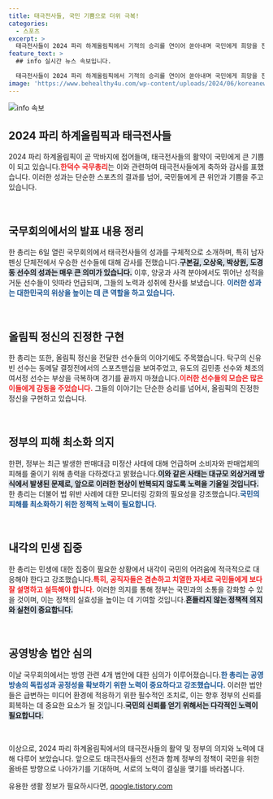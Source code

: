 ```yaml
---
title: 태극전사들, 국민 기쁨으로 더위 극복!
categories:
  - 스포츠
excerpt: >
  태극전사들이 2024 파리 하계올림픽에서 기적의 승리를 연이어 쏟아내며 국민에게 희망을 전하고 있다. 한덕수 국무총리는 뛰어난 성적을 기록한 선수들을 축하하며, 회의에서 국민의 민생과 공영방송 개선을 강조했다. 클릭하여 더 많은 이야기를 확인하세요!
feature_text: >
  ## info 실시간 뉴스 속보입니다.

  태극전사들이 2024 파리 하계올림픽에서 기적의 승리를 연이어 쏟아내며 국민에게 희망을 전하고 있다. 한덕수 국무총리는 뛰어난 성적을 기록한 선수들을 축하하며, 회의에서 국민의 민생과 공영방송 개선을 강조했다. 클릭하여 더 많은 이야기를 확인하세요!
image: 'https://www.behealthy4u.com/wp-content/uploads/2024/06/koreanews.jpg'
---
```


<p><img src="https://www.behealthy4u.com/wp-content/uploads/2024/06/koreanews.jpg" alt="info 속보" /></p>

<h2 data-ke-size="size26">2024 파리 하계올림픽과 태극전사들</h2>

<p data-ke-size="size16">2024 파리 하계올림픽이 곧 막바지에 접어들며, 태극전사들의 활약이 국민에게 큰 기쁨이 되고 있습니다.<b><span style="color: #ee2323;">한덕수 국무총리</span></b>는 이와 관련하여 태극전사들에게 축하와 감사를 표했습니다. 이러한 성과는 단순한 스포츠의 결과를 넘어, 국민들에게 큰 위안과 기쁨을 주고 있습니다.</p>

<p data-ke-size="size16">&nbsp;</p>

<h2 data-ke-size="size26">국무회의에서의 발표 내용 정리</h2>

<p data-ke-size="size16">한 총리는 6일 열린 국무회의에서 태극전사들의 성과를 구체적으로 소개하며, 특히 남자 펜싱 단체전에서 우승한 선수들에 대해 감사를 전했습니다.<b><span style="background-color: #21538527;">구본길, 오상욱, 박상원, 도경동 선수의 성과는 매우 큰 의미가 있습니다.</span></b> 이후, 양궁과 사격 분야에서도 뛰어난 성적을 거둔 선수들이 잇따라 언급되며, 그들의 노력과 성취에 찬사를 보냈습니다. <b><span style="color: #1a5490;">이러한 성과는 대한민국의 위상을 높이는 데 큰 역할을 하고 있습니다.</span></b></p>

<p data-ke-size="size16">&nbsp;</p>

<h2 data-ke-size="size26">올림픽 정신의 진정한 구현</h2>

<p data-ke-size="size16">한 총리는 또한, 올림픽 정신을 전달한 선수들의 이야기에도 주목했습니다. 탁구의 신유빈 선수는 동메달 결정전에서의 스포츠맨십을 보여주었고, 유도의 김민종 선수와 체조의 여서정 선수는 부상을 극복하며 경기를 끝까지 마쳤습니다.<b><span style="color: #ee2323;">이러한 선수들의 모습은 많은 이들에게 감동을 주었습니다.</span></b> 그들의 이야기는 단순한 승리를 넘어서, 올림픽의 진정한 정신을 구현하고 있습니다.</p>

<p data-ke-size="size16">&nbsp;</p>

<h2 data-ke-size="size26">정부의 피해 최소화 의지</h2>

<p data-ke-size="size16">한편, 정부는 최근 발생한 판매대금 미정산 사태에 대해 언급하며 소비자와 판매업체의 피해를 줄이기 위해 총력을 다하겠다고 밝혔습니다.<b><span style="background-color: #21538527;">이와 같은 사태는 대규모 외상거래 방식에서 발생된 문제로, 앞으로 이러한 현상이 반복되지 않도록 노력을 기울일 것입니다.</span></b> 한 총리는 더불어 법 위반 사례에 대한 모니터링 강화의 필요성을 강조했습니다.<b><span style="color: #1a5490;">국민의 피해를 최소화하기 위한 정책적 노력이 필요합니다.</span></b></p>

<p data-ke-size="size16">&nbsp;</p>

<h2 data-ke-size="size26">내각의 민생 집중</h2>

<p data-ke-size="size16">한 총리는 민생에 대한 집중이 필요한 상황에서 내각이 국민의 어려움에 적극적으로 대응해야 한다고 강조했습니다.<b><span style="color: #ee2323;">특히, 공직자들은 겸손하고 치열한 자세로 국민들에게 보다 잘 설명하고 설득해야 합니다.</span></b> 이러한 의지를 통해 정부는 국민과의 소통을 강화할 수 있을 것이며, 이는 정책의 실효성을 높이는 데 기여할 것입니다.<b><span style="background-color: #21538527;">흔들리지 않는 정책적 의지와 실천이 중요합니다.</span></b></p>

<p data-ke-size="size16">&nbsp;</p>

<h2 data-ke-size="size26">공영방송 법안 심의</h2>

<p data-ke-size="size16">이날 국무회의에서는 방영 관련 4개 법안에 대한 심의가 이루어졌습니다.<b><span style="color: #1a5490;">한 총리는 공영방송의 독립성과 공정성을 확보하기 위한 노력이 중요하다고 강조했습니다.</span></b> 이러한 법안들은 급변하는 미디어 환경에 적응하기 위한 필수적인 조치로, 이는 향후 정부의 신뢰를 회복하는 데 중요한 요소가 될 것입니다.<b><span style="background-color: #21538527;">국민의 신뢰를 얻기 위해서는 다각적인 노력이 필요합니다.</span></b></p>

<p data-ke-size="size16">&nbsp;</p>

<p data-ke-size="size16">이상으로, 2024 파리 하계올림픽에서의 태극전사들의 활약 및 정부의 의지와 노력에 대해 다루어 보았습니다. 앞으로도 태극전사들의 선전과 함께 정부의 정책이 국민을 위한 올바른 방향으로 나아가기를 기대하며, 서로의 노력이 결실을 맺기를 바라봅니다.</p>
유용한 생활 정보가 필요하시다면, <a href="https://qoogle.tistory.com" rel="dofollow">qoogle.tistory.com</a>


